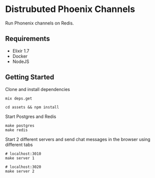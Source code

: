 # Distrubuted Phoenix Channels

Run Phonenix channels on Redis.

## Requirements
  * Elixir 1.7
  * Docker
  * NodeJS

## Getting Started

Clone and install dependencies
```
mix deps.get

cd assets && npm install
```

Start Postgres and Redis
```
make postgres
make redis
```

Start 2 different servers and send chat messages in the browser using different tabs
```
# localhost:3010
make server 1

# localhost:3020
make server 2
```
